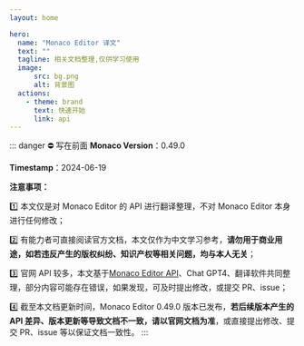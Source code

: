 ```yaml
---
layout: home

hero:
  name: "Monaco Editor 译文"
  text: ""
  tagline: 相关文档整理,仅供学习使用
  image:
      src: bg.png
      alt: 背景图
  actions:
    - theme: brand
      text: 快速开始
      link: api
---
```


::: danger ⛔ 写在前面
**Monaco Version**：0.49.0

**Timestamp**：2024-06-19

**注意事项：**

1️⃣ 本文仅是对 Monaco Editor 的 API 进行翻译整理，不对 Monaco Editor 本身进行任何修改；

2️⃣ 有能力者可直接阅读官方文档，本文仅作为中文学习参考，**请勿用于商业用途，如若违反产生的版权纠纷、知识产权等相关问题，均与本人无关**；

3️⃣ 官网 API 较多，本文基于[Monaco Editor API](https://microsoft.github.io/monaco-editor/docs.html)、Chat GPT4、翻译软件共同整理，部分内容可能存在错误，如果发现，可及时提出修改，或提交 PR、issue；

4️⃣ 截至本文档更新时间，Monaco Editor 0.49.0 版本已发布，**若后续版本产生的 API 差异、版本更新等导致文档不一致，请以官网文档为准**，或直接提出修改、提交 PR、issue 等以保证文档一致性。
:::

